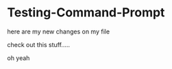 # Testing-Command-Prompt

here are my new changes on my file

check out this stuff.....






oh yeah
